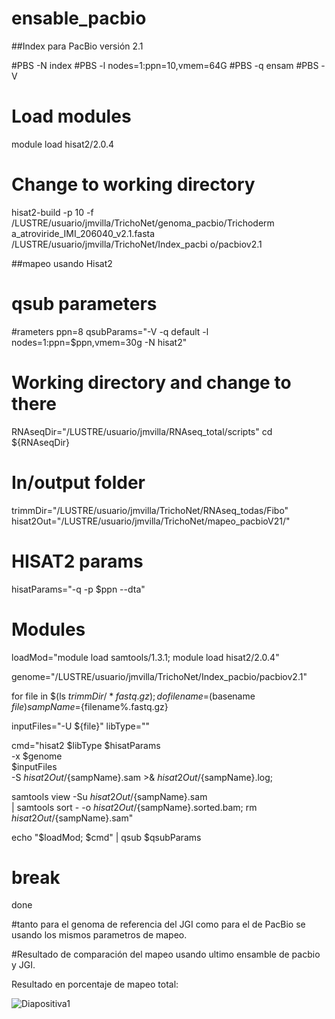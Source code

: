 # ensable_pacbio
##Index para PacBio versión 2.1

#PBS -N index
#PBS -l nodes=1:ppn=10,vmem=64G
#PBS -q ensam
#PBS -V

# Load modules
module load hisat2/2.0.4
# Change to working directory
hisat2-build -p 10 -f /LUSTRE/usuario/jmvilla/TrichoNet/genoma_pacbio/Trichoderm
a_atroviride_IMI_206040_v2.1.fasta /LUSTRE/usuario/jmvilla/TrichoNet/Index_pacbi
o/pacbiov2.1


##mapeo usando Hisat2

# qsub parameters
#rameters
ppn=8
qsubParams="-V -q default -l nodes=1:ppn=$ppn,vmem=30g -N hisat2"

# Working directory and change to there
RNAseqDir="/LUSTRE/usuario/jmvilla/RNAseq_total/scripts"
cd ${RNAseqDir}

# In/output folder
trimmDir="/LUSTRE/usuario/jmvilla/TrichoNet/RNAseq_todas/Fibo"
hisat2Out="/LUSTRE/usuario/jmvilla/TrichoNet/mapeo_pacbioV21/"

# HISAT2 params
hisatParams="-q -p $ppn --dta"

# Modules
loadMod="module load samtools/1.3.1; module load hisat2/2.0.4"

genome="/LUSTRE/usuario/jmvilla/TrichoNet/Index_pacbio/pacbiov2.1"

for file in $(ls ${trimmDir}/*fastq.gz); do
filename=$(basename $file)
sampName=${filename%.fastq.gz}

inputFiles="-U ${file}"
libType=""

cmd="hisat2 $libType $hisatParams \
-x $genome \
$inputFiles \
-S ${hisat2Out}/${sampName}.sam >& ${hisat2Out}/${sampName}.log;


samtools view -Su ${hisat2Out}/${sampName}.sam \
| samtools sort - -o ${hisat2Out}/${sampName}.sorted.bam;
rm ${hisat2Out}/${sampName}.sam"

echo "$loadMod; $cmd" | qsub $qsubParams

# break

done

#tanto para el genoma de referencia del JGI como para el de PacBio se usando los mismos parametros de mapeo.


#Resultado de comparación del mapeo usando ultimo ensamble de pacbio y JGI.


Resultado en porcentaje de mapeo total:





![Diapositiva1](https://user-images.githubusercontent.com/22058504/78094747-8ad73300-7392-11ea-9a5f-9be6834bfa37.jpeg)
